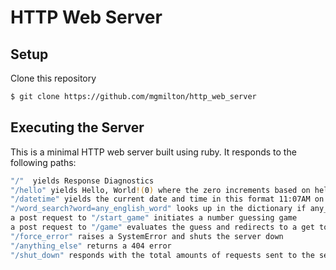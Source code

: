 # HTTP Web Server

## Setup

Clone this repository
```bash
$ git clone https://github.com/mgmilton/http_web_server
```

## Executing the Server
This is a minimal HTTP web server built using ruby. It responds to the following paths:

```bash
"/"  yields Response Diagnostics
"/hello" yields Hello, World!(0) where the zero increments based on hello requests
"/datetime" yields the current date and time in this format 11:07AM on Friday, December 21, 2017
"/word_search?word=any_english_word" looks up in the dictionary if any_english_word is a known word
a post request to "/start_game" initiates a number guessing game
a post request to "/game" evaluates the guess and redirects to a get to /game where the number and amount of guesses is returned
"/force_error" raises a SystemError and shuts the server down
"/anything_else" returns a 404 error
"/shut_down" responds with the total amounts of requests sent to the server and closes the server
```
